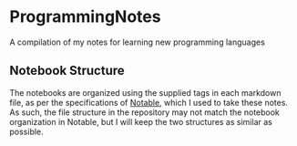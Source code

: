# ProgrammingNotes
A compilation of my notes for learning new programming languages
## Notebook Structure
The notebooks are organized using the supplied tags in each markdown file, as per the specifications of [Notable](https://github.com/fabiospampinato/notable), which I used to take these notes. As such, the file structure in the repository may not match the notebook organization in Notable, but I will keep the two structures as similar as possible.
